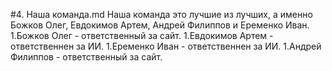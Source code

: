 #4. Наша команда.md
Наша команда это лучшие из лучших, а именно Божков Олег, Евдокимов Артем, Андрей Филиппов и Еременко Иван. 
1.Божков Олег - ответственный за сайт.
1.Евдокимов Артем - ответственнен за ИИ.
1.Еременко Иван - ответственнен за ИИ.
1.Андрей Филиппов - ответственный за сайт.

